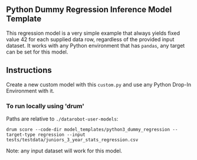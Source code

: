 ## Python Dummy Regression Inference Model Template

This regression model is a very simple example that always yields fixed value 42 for each supplied data row, regardless of the provided input dataset.
It works with any Python environment that has `pandas`, any target can be set for this model.

## Instructions
Create a new custom model with this `custom.py` and use any Python Drop-In Environment with it.

### To run locally using 'drum'
Paths are relative to `./datarobot-user-models`:


`drum score --code-dir model_templates/python3_dummy_regression --target-type regression --input tests/testdata/juniors_3_year_stats_regression.csv`

Note: any input dataset will work for this model.
